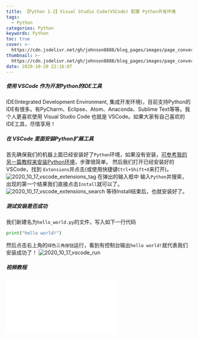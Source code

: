 ```yaml
---
title: 【Python 1-2】Visual Studio Code(VSCode) 配置 Python开发环境
tags:
  - Python
categories: Python
keywords: Python
toc: true
cover: >-
  https://cdn.jsdelivr.net/gh/johnson8888/blog_pages/images/page_conver_python.jpg
thumbnail: >-
  https://cdn.jsdelivr.net/gh/johnson8888/blog_pages/images/page_conver_python.jpg
date: 2020-10-20 22:16:07
---
```



##### **使用 VSCode 作为开发Python的IDE工具**
IDE(Integrated Development Environment, 集成开发环境)，目前支持Python的IDE有很多。有PyCharm、Eclipse、Atom、Anaconda、Sublime Text等等。我个人更喜欢使用 Visual Studio Code 也就是 VSCode。如果大家有自己喜欢的IDE工具，尽情享用！
<!--more-->

##### **在 VSCode 里面安装Python扩展工具**
首先确保我们的机器上面已经安装好了`Python`环境，如果没有安装，[可参考我的另一篇教程来安装Python环境](http://fulade.me/2020/10/04/windows-install-python-1-1/)，步骤很简单。
然后我们打开已经安装好的VSCode，找到 `Extensions`并点击(或使用快捷键`Ctrl+Shift+X`来打开)。
![2020_10_17_vscode_extensions_tag](https://cdn.jsdelivr.net/gh/johnson8888/blog_pages/images/2020_10_17_vscode_extensions_tag.png)
在弹出的输入框中 输入`Python`并搜索，出现的第一个结果我们直接点击`Install`就可以了。
![2020_10_17_vscode_extensions_search](https://cdn.jsdelivr.net/gh/johnson8888/blog_pages/images/2020_10_17_vscode_extensions_search.png)
等待Install结束后，也就安装好了。
##### **测试安装是否成功**
我们新建名为`hello_world.py`的文件，写入如下一行代码
``` Python
print("hello world!")
```
然后点击右上角的`绿色三角按钮`运行，看到有控制台输出`hello world!`就代表我们安装成功了！
![2020_10_17_vscode_run](https://cdn.jsdelivr.net/gh/johnson8888/blog_pages/images/2020_10_17_vscode_run.png)

#####  **视频教程**
<div style="position: relative; width: 100%; height: 0; padding-bottom: 75%;">
    <iframe src="//player.bilibili.com/player.html?aid=712535982&bvid=BV1KD4y197PB&cid=247590406&page=1" scrolling="no" border="0" frameborder="no" framespacing="0" allowfullscreen="true"> </iframe>
</div>
